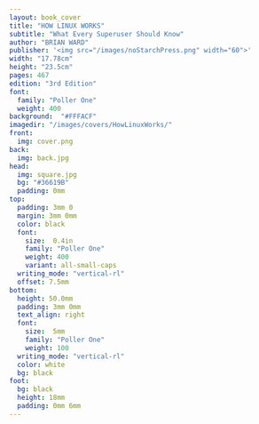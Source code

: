 ```yaml
---
layout: book_cover
title: "HOW LINUX WORKS"
subtitle: "What Every Superuser Should Know"
author: "BRIAN WARD"
publisher: '<img src="/images/noStarchPress.png" width="60">'
width: "17.78cm"
height: "23.5cm"
pages: 467
edition: "3rd Edition"
font:
  family: "Poller One"
  weight: 400
background:  "#FFFACF"
imagedir: "/images/covers/HowLinuxWorks/"
front:
  img: cover.png
back:
  img: back.jpg
head:
  img: square.jpg
  bg: "#36619B"
  padding: 0mm
top:
  padding: 3mm 0
  margin: 3mm 0mm
  color: black
  font:
    size:  0.4in
    family: "Poller One"
    weight: 400
    variant: all-small-caps
  writing_mode: "vertical-rl"
  offset: 7.5mm
bottom:
  height: 50.0mm
  padding: 3mm 0mm
  text_align: right
  font:
    size:  5mm
    family: "Poller One"
    weight: 100
  writing_mode: "vertical-rl"
  color: white
  bg: black
foot:
  bg: black
  height: 18mm
  padding: 0mm 6mm
---
```

